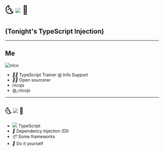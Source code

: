 # 🌜 ![](/img/ts.svg) 💉

## (Tonight's TypeScript Injection)

<!-- .element class="fragment" -->

---

## Me

![nico](/img/nico.jpg) <!-- .element class="img-round" style="width: 250px" -->

- <i class="list-style-icon">👨‍🏫</i> TypeScript Trainer @ Info Support
- <i class="list-style-icon">🧙‍♂️</i> Open sourcerer
- <i class="bi bi-github list-style-icon" style="color: #f0f6fc"></i> nicojs
- <i class="bi bi-twitter list-style-icon" style="color: #1d9bf0"></i> @\_nicojs

<!-- .element class="no-list" -->

---

## 🌜 ![](/img/ts.svg) 💉

- <img src="/img/ts.svg" class="list-style-icon" style="color: #1d9bf0"></img> TypeScript
- <i class="list-style-icon">💉</i> Dependency Injection (DI)
- <i class="list-style-icon">📦</i> Some frameworks
- <i class="list-style-icon">🦸</i> Do it yourself

<!-- .element class="no-list" -->
